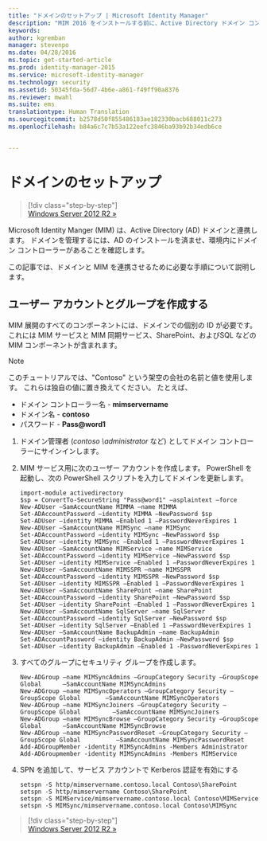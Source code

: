 ```yaml
---
title: "ドメインのセットアップ | Microsoft Identity Manager"
description: "MIM 2016 をインストールする前に、Active Directory ドメイン コントローラーを作成する"
keywords: 
author: kgremban
manager: stevenpo
ms.date: 04/28/2016
ms.topic: get-started-article
ms.prod: identity-manager-2015
ms.service: microsoft-identity-manager
ms.technology: security
ms.assetid: 50345fda-56d7-4b6e-a861-f49ff90a8376
ms.reviewer: mwahl
ms.suite: ems
translationtype: Human Translation
ms.sourcegitcommit: b2578d50f855486183ae182330bacb688011c273
ms.openlocfilehash: b84a6c7c7b53a122eefc3846ba93b92b34edb6ce


---
```


# ドメインのセットアップ

>[!div class="step-by-step"]  
[Windows Server 2012 R2 »](prepare-server-ws2012r2.md)

Microsoft Identity Manger (MIM) は、Active Directory (AD) ドメインと連携します。 ドメインを管理するには、AD のインストールを済ませ、環境内にドメイン コントローラーがあることを確認します。

この記事では、ドメインと MIM を連携させるために必要な手順について説明します。

## ユーザー アカウントとグループを作成する

MIM 展開のすべてのコンポーネントには、ドメインでの個別の ID が必要です。  これには MIM サービスと MIM 同期サービス、SharePoint、およびSQL などの MIM コンポーネントが含まれます。

> [!NOTE]
> このチュートリアルでは、"Contoso" という架空の会社の名前と値を使用します。 これらは独自の値に置き換えてください。 たとえば、
> - ドメイン コントローラー名 - **mimservername**
> - ドメイン名 - **contoso**
> - パスワード - **Pass@word1**

1. ドメイン管理者 (*contoso \administrator* など) としてドメイン コントローラーにサインインします。

2. MIM サービス用に次のユーザー アカウントを作成します。 PowerShell を起動し、次の PowerShell スクリプトを入力してドメインを更新します。

    ```
    import-module activedirectory
    $sp = ConvertTo-SecureString "Pass@word1" –asplaintext –force
    New-ADUser –SamAccountName MIMMA –name MIMMA
    Set-ADAccountPassword –identity MIMMA –NewPassword $sp
    Set-ADUser –identity MIMMA –Enabled 1 –PasswordNeverExpires 1
    New-ADUser –SamAccountName MIMSync –name MIMSync
    Set-ADAccountPassword –identity MIMSync –NewPassword $sp
    Set-ADUser –identity MIMSync –Enabled 1 –PasswordNeverExpires 1
    New-ADUser –SamAccountName MIMService –name MIMService
    Set-ADAccountPassword –identity MIMService –NewPassword $sp
    Set-ADUser –identity MIMService –Enabled 1 –PasswordNeverExpires 1
    New-ADUser –SamAccountName MIMSSPR –name MIMSSPR
    Set-ADAccountPassword –identity MIMSSPR –NewPassword $sp
    Set-ADUser –identity MIMSSPR –Enabled 1 –PasswordNeverExpires 1
    New-ADUser –SamAccountName SharePoint –name SharePoint
    Set-ADAccountPassword –identity SharePoint –NewPassword $sp
    Set-ADUser –identity SharePoint –Enabled 1 –PasswordNeverExpires 1
    New-ADUser –SamAccountName SqlServer –name SqlServer
    Set-ADAccountPassword –identity SqlServer –NewPassword $sp
    Set-ADUser –identity SqlServer –Enabled 1 –PasswordNeverExpires 1
    New-ADUser –SamAccountName BackupAdmin –name BackupAdmin
    Set-ADAccountPassword –identity BackupAdmin –NewPassword $sp
    Set-ADUser –identity BackupAdmin –Enabled 1 -PasswordNeverExpires 1
    ```

2.  すべてのグループにセキュリティ グループを作成します。

    ```
    New-ADGroup –name MIMSyncAdmins –GroupCategory Security –GroupScope Global      –SamAccountName MIMSyncAdmins
    New-ADGroup –name MIMSyncOperators –GroupCategory Security –GroupScope Global       –SamAccountName MIMSyncOperators
    New-ADGroup –name MIMSyncJoiners –GroupCategory Security –GroupScope Global         –SamAccountName MIMSyncJoiners
    New-ADGroup –name MIMSyncBrowse –GroupCategory Security –GroupScope Global      –SamAccountName MIMSyncBrowse
    New-ADGroup –name MIMSyncPasswordReset –GroupCategory Security –GroupScope Global          –SamAccountName MIMSyncPasswordReset
    Add-ADGroupMember -identity MIMSyncAdmins -Members Administrator
    Add-ADGroupmember -identity MIMSyncAdmins -Members MIMService
    ```

3.  SPN を追加して、サービス アカウントで Kerberos 認証を有効にする

    ```
    setspn -S http/mimservername.contoso.local Contoso\SharePoint
    setspn -S http/mimservername Contoso\SharePoint
    setspn -S MIMService/mimservername.contoso.local Contoso\MIMService
    setspn -S MIMSync/mimservername.contoso.local Contoso\MIMSync
    ```

>[!div class="step-by-step"]  
[Windows Server 2012 R2 »](prepare-server-ws2012r2.md)



<!--HONumber=Jun16_HO4-->


